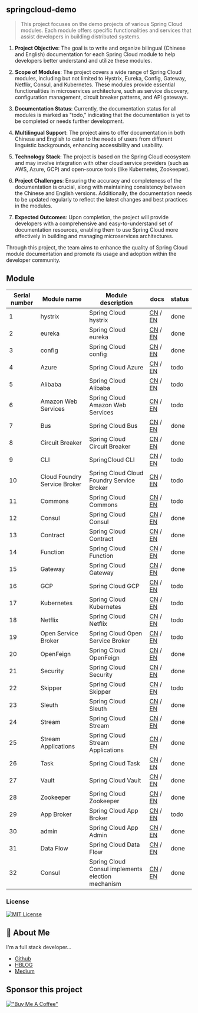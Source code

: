 ## springcloud-demo

> This project focuses on the demo projects of various Spring Cloud modules. Each module offers specific functionalities and services that assist developers in building distributed systems.

1. **Project Objective**: The goal is to write and organize bilingual (Chinese and English) documentation for each Spring Cloud module to help developers better understand and utilize these modules.

2. **Scope of Modules**: The project covers a wide range of Spring Cloud modules, including but not limited to Hystrix, Eureka, Config, Gateway, Netflix, Consul, and Kubernetes. These modules provide essential functionalities in microservices architecture, such as service discovery, configuration management, circuit breaker patterns, and API gateways.

3. **Documentation Status**: Currently, the documentation status for all modules is marked as "todo," indicating that the documentation is yet to be completed or needs further development.

4. **Multilingual Support**: The project aims to offer documentation in both Chinese and English to cater to the needs of users from different linguistic backgrounds, enhancing accessibility and usability.

5. **Technology Stack**: The project is based on the Spring Cloud ecosystem and may involve integration with other cloud service providers (such as AWS, Azure, GCP) and open-source tools (like Kubernetes, Zookeeper).

6. **Project Challenges**: Ensuring the accuracy and completeness of the documentation is crucial, along with maintaining consistency between the Chinese and English versions. Additionally, the documentation needs to be updated regularly to reflect the latest changes and best practices in the modules.

7. **Expected Outcomes**: Upon completion, the project will provide developers with a comprehensive and easy-to-understand set of documentation resources, enabling them to use Spring Cloud more effectively in building and managing microservices architectures.

Through this project, the team aims to enhance the quality of Spring Cloud module documentation and promote its usage and adoption within the developer community.


## Module
| Serial number | Module name                  | Module description                        | docs                      | status |
|---------------|------------------------------|-------------------------------------------|---------------------------|--------|
| 1             | hystrix                       | Spring Cloud hystrix                      | [CN](http://www.liuhaihua.cn/archives/710895.html) / [EN](https://jxausea.medium.com/spring-cloud-eureka-quick-start-demo-05f5a1f65a15)         | done   |
| 2             | eureka                       | Spring Cloud eureka                       | [CN](http://www.liuhaihua.cn/archives/711557.html) / [EN](https://blog.devgenius.io/spring-cloud-3-x-integrated-eureka-quick-start-demo-214550b4f668)         | done   |
| 3             | config                       | Spring Cloud config                       | [CN](https://www.liuhaihua.cn/archives/711631.html#google_vignette) / [EN](https://towardsdev.com/spring-cloud-config-quick-start-demo-8825a5f3df95)         | done   |
| 4             | Azure                        | Spring Cloud Azure                        | [CN](#) / [EN](#)         | todo   |
| 5             | Alibaba                      | Spring Cloud Alibaba                      | [CN](#) / [EN](#)         | todo   |
| 6             | Amazon Web Services          | Spring Cloud Amazon Web Services          | [CN](#) / [EN](#)         | todo   |
| 7             | Bus                          | Spring Cloud Bus                          | [CN](https://www.liuhaihua.cn/archives/711639.html) / [EN](https://blog.devops.dev/spring-cloud-bus-quick-start-demo-75f09dfd294e)         | done   |
| 8             | Circuit Breaker              | Spring Cloud Circuit Breaker              | [CN](https://www.liuhaihua.cn/archives/711651.html) / [EN](https://blog.devgenius.io/spring-cloud-circuit-breaker-quick-start-demo-8b452a438dfc)         | done   |
| 9             | CLI                          | SpringCloud CLI                           | [CN](#) / [EN](#)         | todo   |
| 10            | Cloud Foundry Service Broker | Spring Cloud Cloud Foundry Service Broker | [CN](#) / [EN](#)         | todo   |
| 11            | Commons                      | Spring Cloud Commons                      | [CN](#) / [EN](#)         | todo   |
| 12            | Consul                       | Spring Cloud Consul                       | [CN](https://www.liuhaihua.cn/archives/711708.html) / [EN](https://blog.stackademic.com/spring-cloud-consul-quick-start-demo-d667314055b2)         | done   |
| 13            | Contract                     | Spring Cloud Contract                     | [CN](https://www.liuhaihua.cn/archives/711719.html) / [EN](https://blog.devgenius.io/spring-cloud-contract-quick-start-demo-36e50d3782f9)         | done   |
| 14            | Function                     | Spring Cloud Function                     | [CN](https://www.liuhaihua.cn/archives/711614.html) / [EN](https://blog.devops.dev/spring-cloud-function-quick-start-demo-ac7d11e03480)         | done   |
| 15            | Gateway                      | Spring Cloud Gateway                      | [CN](https://www.liuhaihua.cn/archives/711728.html) / [EN](https://blog.stackademic.com/spring-cloud-gateway-quick-start-demo-69080ffae68d)         | done   |
| 16            | GCP                          | Spring Cloud GCP                          | [CN](#) / [EN](#)         | todo   |
| 17            | Kubernetes                   | Spring Cloud Kubernetes                   | [CN](#) / [EN](#)         | todo   |
| 18            | Netflix                      | Spring Cloud Netflix                      | [CN](#) / [EN](#)         | todo   |
| 19            | Open Service Broker          | Spring Cloud Open Service Broker          | [CN](#) / [EN](#)         | todo   |
| 20            | OpenFeign                    | Spring Cloud OpenFeign                    | [CN](https://www.liuhaihua.cn/archives/712008.html) / [EN](https://medium.com/h7w/spring-cloud-openfeign-quick-start-demo-72cbc7b24a36)         | done   |
| 21            | Security                     | Spring Cloud Security                     | [CN](https://www.liuhaihua.cn/archives/712031.html) / [EN](https://medium.com/@jxausea/spring-cloud-security-integrated-jwt-quick-start-demo-172c68785ca8)         | done   |
| 22            | Skipper                      | Spring Cloud Skipper                      | [CN](#) / [EN](#)         | todo   |
| 23            | Sleuth                       | Spring Cloud Sleuth                       | [CN](https://www.liuhaihua.cn/archives/711905.html) / [EN](https://medium.com/h7w/how-to-integrate-micrometer-tracing-in-spring-cloud-dd57597e0797)         | done   |
| 24            | Stream                       | Spring Cloud Stream                       | [CN](https://www.liuhaihua.cn/archives/711769.html) / [EN](https://blog.stackademic.com/spring-cloud-stream-implements-data-stream-processing-a3beb75aacb3)         | done   |
| 25            | Stream Applications          | Spring Cloud Stream Applications          | [CN]() / [EN](#)         | done   |
| 26            | Task                         | Spring Cloud Task                         | [CN](https://www.liuhaihua.cn/archives/711830.html) / [EN](https://blog.stackademic.com/how-to-publish-spring-cloud-task-to-data-flow-for-execution-d637701d10e9)         | done   |
| 27            | Vault                        | Spring Cloud Vault                        | [CN](https://www.liuhaihua.cn/archives/711738.html) / [EN](https://blog.stackademic.com/spring-cloud-vault-quick-start-demo-1ebe68f26248)         | done   |
| 28            | Zookeeper                    | Spring Cloud Zookeeper                    | [CN](https://www.liuhaihua.cn/archives/711918.html) / [EN](https://medium.com/h7w/spring-cloud-zookeeper-quick-start-demo-543d7e62f78c)         | done   |
| 29            | App Broker                   | Spring Cloud App Broker                   | [CN](#) / [EN](#)         | todo   |
| 30            | admin                        | Spring Cloud App Admin                    | [CN](http://www.liuhaihua.cn/archives/711521.html) / [EN](https://blog.devops.dev/spring-cloud-3-x-integrated-admin-quick-start-demo-d7709c081e2b)         | done   |
| 31            | Data Flow                    | Spring Cloud Data Flow                    | [CN](https://www.liuhaihua.cn/archives/711815.html) / [EN](https://towardsdev.com/spring-cloud-data-flow-quick-start-demo-855ffb42a748)         | done   |
| 32            | Consul                  | Spring Cloud Consul implements election mechanism| [CN](https://www.liuhaihua.cn/archives/711803.html) / [EN](https://blog.devgenius.io/spring-cloud-consul-implements-election-mechanism-40877df31e4a)         | done   |


### License

[![MIT License](https://img.shields.io/badge/License-MIT-green.svg)](http://opensource.org/licenses/MIT)

## 🚀 About Me
I'm a full stack developer...

- [Github](https://github.com/Harries)
- [HBLOG](http://www.liuhaihua.cn/)
- [Medium](https://jxausea.medium.com/)

## Sponsor this project

[!["Buy Me A Coffee"](https://www.buymeacoffee.com/assets/img/custom_images/orange_img.png)](https://buymeacoffee.com/harries)